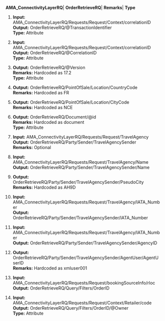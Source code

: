 **AMA_ConnectivityLayerRQ**| **OrderRetrieveRQ**| **Remarks**| **Type**  
1. **Input:** AMA_ConnectivityLayerRQ/Requests/Request/Context/correlationID  
    **Output:** OrderRetrieveRQ/@TransactionIdentifier  
    **Type:** Attribute  

2. **Input:** AMA_ConnectivityLayerRQ/Requests/Request/Context/correlationID  
    **Output:** OrderRetrieveRQ/@CorrelationID  
    **Type:** Attribute  

3. **Output:** OrderRetrieveRQ/@Version  
    **Remarks:** Hardcoded as 17.2  
    **Type:** Attribute  

4. **Output:** OrderRetrieveRQ/PointOfSale/Location/CountryCode  
    **Remarks:** Hardcoded as FR  

5. **Output:** OrderRetrieveRQ/PointOfSale/Location/CityCode  
    **Remarks:** Hardcoded as NCE  

6. **Output:** OrderRetrieveRQ/Document/@id  
    **Remarks:** Hardcoded as document  
    **Type:** Attribute  

7. **Input:** AMA_ConnectivityLayerRQ/Requests/Request/TravelAgency  
    **Output:** OrderRetrieveRQ/Party/Sender/TravelAgencySender  
    **Remarks:** Optional  

8. **Input:** AMA_ConnectivityLayerRQ/Requests/Request/TravelAgency/Name  
    **Output:** OrderRetrieveRQ/Party/Sender/TravelAgencySender/Name  

9. **Output:** OrderRetrieveRQ/Party/Sender/TravelAgencySender/PseudoCity  
    **Remarks:** Hardcoded as AH9D  

10. **Input:** AMA_ConnectivityLayerRQ/Requests/Request/TravelAgency/IATA_Number  
     **Output:** OrderRetrieveRQ/Party/Sender/TravelAgencySender/IATA_Number  

11. **Input:** AMA_ConnectivityLayerRQ/Requests/Request/TravelAgency/IATA_Number  
     **Output:** OrderRetrieveRQ/Party/Sender/TravelAgencySender/AgencyID  

12. **Output:** OrderRetrieveRQ/Party/Sender/TravelAgencySender/AgentUser/AgentUserID  
     **Remarks:** Hardcoded as xmluser001  

13. **Input:** AMA_ConnectivityLayerRQ/Requests/Request/bookingSourceInfo/rloc  
     **Output:** OrderRetrieveRQ/Query/Filters/OrderID  

14. **Input:** AMA_ConnectivityLayerRQ/Requests/Request/Context/Retailer/code  
     **Output:** OrderRetrieveRQ/Query/Filters/OrderID/@Owner  
     **Type:** Attribute  
